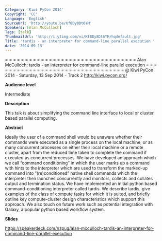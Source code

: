 ```yaml
---
Category: 'Kiwi PyCon 2014'
Copyright: 'CC'
Language: 'English'
SourceUrl: 'http://youtu.be/Kf8Dy8Dt6YM'
Speakers: [Alan McCulloch]
Tags: [talk]
ThumbnailUrl: 'http://i.ytimg.com/vi/Kf8Dy8Dt6YM/hqdefault.jpg'
Title: 'tardis - an interpreter for command-line parallel execution '
date: '2014-09-13'
---
```

= = = = = = = = = = = = = = = = = = = = = = = = = = = = = = = = = 
Alan McCulloch:
tardis - an interpreter for command-line parallel execution
= = = = = = = = = = = = = = = = = = = = = = = = = = = = = = = = = 
@ Kiwi PyCon 2014 - Saturday, 13 Sep 2014 - Track 2
http://kiwi.pycon.org/

**Audience level**

Intermediate

**Description**

This talk is about simplifying the command line interface to local or cluster based parallel computing.

**Abstract**

Ideally the user of a command shell would be unaware whether their commands were executed as a single process on the local machine, or as many concurrent processes on either their local machine or a remote cluster, apart from the reduced time taken to complete the command if executed as concurrent processes. We have developed an approach which we call “command conditioning” in which the user marks up a command with hints to the interpreter which are used to transform the marked-up command into “(re)conditioned” native shell commands which the interpreter then launches concurrently and monitors, collects and collates output and termination status. We have implemented an initial python based command-conditioning interpreter called tardis. We describe tardis, give examples of the class of compute tasks for which it is suited, and briefly outline key compute-cluster design characteristics which support this approach. We also touch on future work such as potential integration with Galaxy, a popular python based workflow system.

**Slides**

https://speakerdeck.com/nzpug/alan-mcculloch-tardis-an-interpreter-for-command-line-parallel-execution